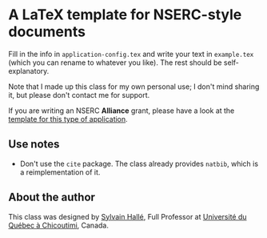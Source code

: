 A LaTeX template for NSERC-style documents
==========================================

Fill in the info in `application-config.tex` and write your text in
`example.tex` (which you can rename to whatever you like). The rest should
be self-explanatory.

Note that I made up this class for my own personal use; I don't
mind sharing it, but please don't contact me for support.

If you are writing an NSERC **Alliance** grant, please have a look at
the [template for this type of application](https://github.com/sylvainhalle/nserc-alliance-latex-template).

Use notes
---------

- Don't use the `cite` package. The class already provides `natbib`, which is a
  reimplementation of it.

About the author
----------------

This class was designed by [Sylvain Hallé](http://leduotang.ca/sylvain),
Full Professor at [Université du Québec à Chicoutimi](http://www.uqac.ca),
Canada.
